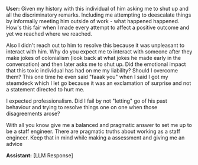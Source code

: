 **User:**
Given my history with this individual of him asking me to shut up and all the discriminatory remarks. Including me attempting to deescalate things by informally meeting him outside of work - what happened happened. How's this fair when I made every attempt to affect a positive outcome and yet we reached where we reached. 

Also I didn't reach out to him to resolve this because it was unpleasant to interact with him. Why do you expect me to interact with someone after they make jokes of colonialism (look back at what jokes he made early in the conversation) and then later asks me to shut up. Did the emotional impact that this toxic individual has had on me my liability? Should I overcome them? This one time he even said "faaak you" when I said I got my steamdeck which I let go because it was an exclamation of surprise and not a statement directed to hurt me. 

I expected professionalism. Did I fail by not "letting" go of his past behaviour and trying to resolve things one on one when those disagreements arose?

With all you know give me a  balanced and pragmatic answer to set me up to be a staff engineer. There are pragmatic truths about working as a staff engineer. Keep that in mind while making a assessment and giving me an advice 

**Assistant:**
[LLM Response]

